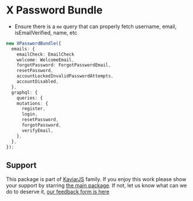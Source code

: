 # X Password Bundle

- Ensure there is a `me` query that can properly fetch username, email, isEmailVerified, name, etc

```typescript
new XPasswordBundle({
  emails: {
    emailCheck: EmailCheck
    welcome: WelcomeEmail,
    forgotPassword: ForgotPasswordEmail,
    resetPassword,
    accountLockedInvalidPasswordAttempts,
    accountDisabled,
  },
  graphql: {
    queries: {
    mutations: {
      register,
      login,
      resetPassword,
      forgotPassword,
      verifyEmail,
    },
  },
});
```

## Support

This package is part of [KaviarJS](https://www.kaviarjs.com) family. If you enjoy this work please show your support by starring [the main package](https://github.com/kaviarjs/kaviar). If not, let us know what can we do to deserve it, [our feedback form is here](https://forms.gle/DTMg5Urgqey9QqLFA)
